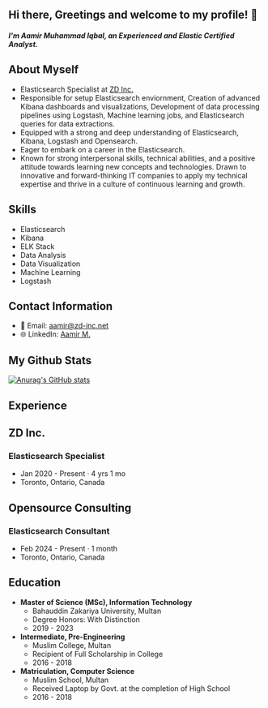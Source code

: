 ## Hi there, Greetings and welcome to my profile! 👋<br/>
##### I'm Aamir Muhammad Iqbal, an Experienced and Elastic Certified Analyst.<br/> 
## About Myself
- Elasticsearch Specialist at [ZD Inc.](https://zd-inc.net/)<br/>  
- Responsible for setup Elasticsearch enviornment, Creation of advanced Kibana dashboards and visualizations, Development of data processing pipelines using Logstash, Machine learning jobs, and Elasticsearch queries for data extractions.
- Equipped with a strong and deep understanding of Elasticsearch, Kibana, Logstash and Opensearch.
- Eager to embark on a career in the Elasticsearch.
- Known for strong interpersonal skills, technical abilities, and a positive attitude towards learning new concepts and technologies. Drawn to innovative and forward-thinking IT companies to apply my technical expertise and thrive in a culture of continuous learning and growth.<br/>
## Skills 
- Elasticsearch
- Kibana
- ELK Stack
- Data Analysis
- Data Visualization
- Machine Learning
- Logstash<br/> 
## Contact Information
- 📧 Email: aamir@zd-inc.net
- 🌐 LinkedIn: [Aamir M.](https://www.linkedin.com/in/aamirzd/)<br/>
## My Github Stats
[![Anurag's GitHub stats](https://github-readme-stats.vercel.app/api?username=0Aamir)](https://github.com/anuraghazra/github-readme-stats)<br/>
## Experience<br/> 
## ZD Inc.
### Elasticsearch Specialist 
- Jan 2020 - Present · 4 yrs 1 mo
- Toronto, Ontario, Canada<br/>
## Opensource Consulting
### Elasticsearch Consultant 
- Feb 2024 - Present · 1 month
- Toronto, Ontario, Canada<br/>
## Education 
- **Master of Science (MSc), Information Technology**
  - Bahauddin Zakariya University, Multan
  - Degree Honors: With Distinction
  - 2019 - 2023
- **Intermediate, Pre-Engineering**
  - Muslim College, Multan
  - Recipient of Full Scholarship in College
  - 2016 - 2018
- **Matriculation, Computer Science**
  - Muslim School, Multan
  - Received Laptop by Govt. at the completion of High School
  - 2016 - 2018
